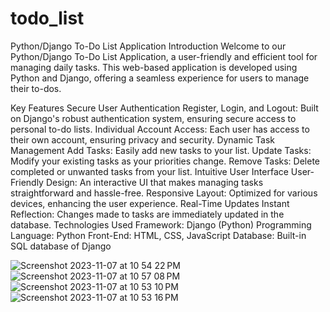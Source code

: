 # todo_list

Python/Django To-Do List Application
Introduction
Welcome to our Python/Django To-Do List Application, a user-friendly and efficient tool for managing daily tasks. This web-based application is developed using Python and Django, offering a seamless experience for users to manage their to-dos.

Key Features
Secure User Authentication
Register, Login, and Logout: Built on Django's robust authentication system, ensuring secure access to personal to-do lists.
Individual Account Access: Each user has access to their own account, ensuring privacy and security.
Dynamic Task Management
Add Tasks: Easily add new tasks to your list.
Update Tasks: Modify your existing tasks as your priorities change.
Remove Tasks: Delete completed or unwanted tasks from your list.
Intuitive User Interface
User-Friendly Design: An interactive UI that makes managing tasks straightforward and hassle-free.
Responsive Layout: Optimized for various devices, enhancing the user experience.
Real-Time Updates
Instant Reflection: Changes made to tasks are immediately updated in the database.
Technologies Used
Framework: Django (Python)
Programming Language: Python
Front-End: HTML, CSS, JavaScript
Database: Built-in SQL database of Django

![Screenshot 2023-11-07 at 10 54 22 PM](https://github.com/yuvaldanino/todo_list/assets/118403576/f0b26b47-26d5-477e-8438-53071937ce45) 
![Screenshot 2023-11-07 at 10 57 08 PM](https://github.com/yuvaldanino/todo_list/assets/118403576/75b5a814-d722-4721-b7cb-6e22cf6e241d)
![Screenshot 2023-11-07 at 10 53 10 PM](https://github.com/yuvaldanino/todo_list/assets/118403576/ae59c7e0-62bf-4c4c-8b06-551d00401045)
![Screenshot 2023-11-07 at 10 53 16 PM](https://github.com/yuvaldanino/todo_list/assets/118403576/53a9d546-f2ea-4ac4-9374-e8cc97445941)

